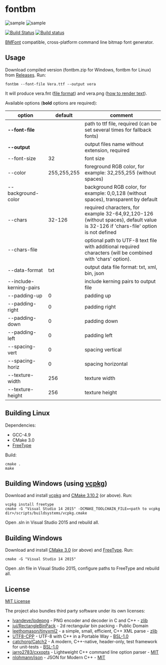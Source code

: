 # fontbm
![sample](/assets/sample0.png?raw=true)
![sample](/assets/sample1.png?raw=true)

[![Build Status](https://travis-ci.org/vladimirgamalyan/fontbm.svg)](https://travis-ci.org/vladimirgamalyan/fontbm)
[![Build status](https://ci.appveyor.com/api/projects/status/boq0olngopfabaac?svg=true)](https://ci.appveyor.com/project/vladimirgamalyan/fontbm)

[BMFont](http://www.angelcode.com/products/bmfont/) compatible, cross-platform command line bitmap font generator.


## Usage

Download compiled version (fontbm.zip for Windows, fontbm for Linux) from [Releases](https://github.com/vladimirgamalyan/fontbm/releases). Run:

```
fontbm --font-file Vera.ttf --output vera
```
It will produce vera.fnt ([file format](http://www.angelcode.com/products/bmfont/doc/file_format.html)) and vera.png ([how to render text](http://www.angelcode.com/products/bmfont/doc/render_text.html)).

Available options (**bold** options are required):


option  | default | comment
------|-----|---------------
**--font-file** |  | path to ttf file, required (can be set several times for fallback fonts)
**--output** | | output files name without extension, required
--font-size | 32 | font size
--color | 255,255,255 | foreground RGB color, for example: 32,255,255 (without spaces)
--background-color | | background RGB color, for example: 0,0,128 (without spaces), transparent by default
--chars | 32-126 | required characters, for example 32-64,92,120-126 (without spaces), default value is 32-126 if 'chars-file' option is not defined
--chars-file | | optional path to UTF-8 text file with additional required characters (will be combined with 'chars' option).
--data-format | txt | output data file format: txt, xml, bin, json
--include-kerning-pairs | | include kerning pairs to output file
--padding-up | 0 | padding up
--padding-right | 0 | padding right
--padding-down | 0 | padding down
--padding-left | 0 | padding left
--spacing-vert | 0 | spacing vertical
--spacing-horiz | 0 | spacing horizontal
--texture-width | 256 | texture width
--texture-height | 256 | texture height

## Building Linux

Dependencies:

* GCC-4.9
* CMake 3.0
* [FreeType](https://www.freetype.org/)

Build:

```
cmake .  
make
```

## Building Windows (using [vcpkg](https://github.com/Microsoft/vcpkg))

Download and install [vcpkg](https://github.com/Microsoft/vcpkg) and [CMake 3.10.2](https://cmake.org/) (or above). Run:

```
vcpkg install freetype
cmake -G "Visual Studio 14 2015" -DCMAKE_TOOLCHAIN_FILE=<path to vcpkg dir>/scripts/buildsystems/vcpkg.cmake
```
Open .sln in Visual Studio 2015 and rebuild all.

## Building Windows

Download and install [CMake 3.0](https://cmake.org/) (or above) and [FreeType](https://www.freetype.org/). Run: 

```
cmake -G "Visual Studio 14 2015"
```

Open .sln file in Visual Studio 2015, configure paths to FreeType and rebuild all.

## License

[MIT License](http://opensource.org/licenses/MIT)

The project also bundles third party software under its own licenses:
* [lvandeve/lodepng](https://github.com/lvandeve/lodepng) - PNG encoder and decoder in C and C++ - [zlib](https://github.com/lvandeve/lodepng/issues/25)
* [juj/RectangleBinPack](https://github.com/juj/RectangleBinPack) - 2d rectangular bin packing - Public Domain
* [leethomason/tinyxml2](https://github.com/leethomason/tinyxml2) - a simple, small, efficient, C++ XML parse - [zlib](https://github.com/leethomason/tinyxml2#license)
* [UTF8-CPP](http://utfcpp.sourceforge.net/) - UTF-8 with C++ in a Portable Way - [BSL-1.0](http://www.boost.org/users/license.html)
* [catchorg/Catch2](https://github.com/catchorg/Catch2) - A modern, C++-native, header-only, test framework for unit-tests - [BSL-1.0](https://github.com/catchorg/Catch2/blob/master/LICENSE.txt)
* [jarro2783/cxxopts](https://github.com/jarro2783/cxxopts) - Lightweight C++ command line option parser - [MIT](https://github.com/jarro2783/cxxopts/blob/master/LICENSE)
* [nlohmann/json](https://github.com/nlohmann/json) - JSON for Modern C++ - [MIT](https://github.com/nlohmann/json/blob/develop/LICENSE.MIT)
